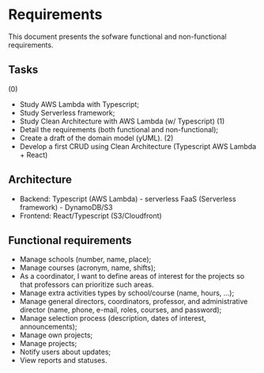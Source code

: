 # Requirements

This document presents the sofware functional and non-functional requirements.

## Tasks

(0)
* Study AWS Lambda with Typescript;
* Study Serverless framework;
* Study Clean Architecture with AWS Lambda (w/ Typescript)
(1)
* Detail the requirements (both functional and non-functional);
* Create a draft of the domain model (yUML).
(2)
* Develop a first CRUD using Clean Architecture (Typescript AWS Lambda + React)

## Architecture

* Backend: Typescript (AWS Lambda) - serverless FaaS (Serverless framework) - DynamoDB/S3
* Frontend: React/Typescript (S3/Cloudfront)

## Functional requirements

* Manage schools (number, name, place);
* Manage courses (acronym, name, shifts);
* As a coordinator, I want to define areas of interest for the projects so that professors can prioritize such areas.
* Manage extra activities types by school/course (name, hours, ...);
* Manage general directors, coordinators, professor, and administrative director (name, phone, e-mail, roles, courses, and password);
* Manage selection process (description, dates of interest, announcements);
* Manage own projects;
* Manage projects;
* Notify users about updates;
* View reports and statuses.